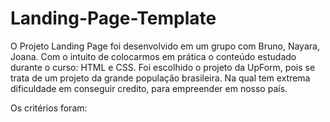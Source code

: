 # Landing-Page-Template


O Projeto Landing Page foi desenvolvido em um grupo com Bruno, Nayara, Joana. Com o intuito de colocarmos em prática o conteúdo estudado durante o curso: HTML e CSS. Foi escolhido o projeto da UpForm, pois se trata de um projeto da grande população brasileira. Na qual tem extrema dificuldade em conseguir credito, para empreender em nosso país.

Os critérios foram:

